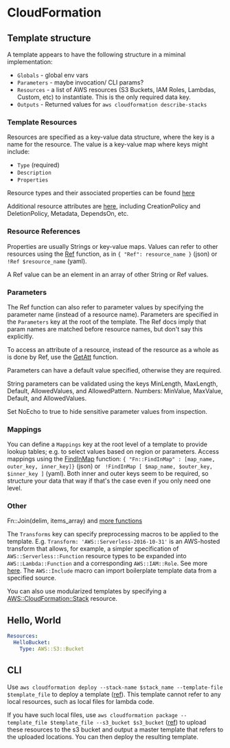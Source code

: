 # CloudFormation

## Template structure

A template appears to have the following structure in a miminal implementation:

* `Globals` - global env vars
* `Parameters` - maybe invocation/ CLI params?
* `Resources` - a list of AWS resources (S3 Buckets, IAM Roles, Lambdas, Custom, etc) to instantiate. This is the only required data key.
* `Outputs` - Returned values for `aws cloudformation describe-stacks`

### Template Resources

Resources are specified as a key-value data structure, where the key is a name for the resource. The value is a key-value map where keys might include:

* `Type` (required)
* `Description`
* `Properties`

Resource types and their associated properties can be found [here](https://docs.aws.amazon.com/AWSCloudFormation/latest/UserGuide/aws-template-resource-type-ref.html)

Additional resource attributes are [here](https://docs.aws.amazon.com/AWSCloudFormation/latest/UserGuide/aws-product-attribute-reference.html), including CreationPolicy and DeletionPolicy, Metadata, DependsOn, etc.

### Resource References

Properties are usually Strings or key-value maps. Values can refer to other resources using the [Ref](https://docs.aws.amazon.com/AWSCloudFormation/latest/UserGuide/intrinsic-function-reference-ref.html) function, as in `{ "Ref": resource_name }` (json) or `!Ref $resource_name` (yaml).

A Ref value can be an element in an array of other String or Ref values.

### Parameters

The Ref function can also refer to parameter values by specifying the parameter name (instead of a resource name). Parameters are specified in the `Parameters` key at the root of the template. The Ref docs imply that param names are matched before resource names, but don't say this explicitly.

To access an attribute of a resource, instead of the resource as a whole as is done by Ref, use the [GetAtt](https://docs.aws.amazon.com/AWSCloudFormation/latest/UserGuide/intrinsic-function-reference-getatt.html) function.

Parameters can have a default value specified, otherwise they are required.

String parameters can be validated using the keys MinLength, MaxLength, Default, AllowedValues, and AllowedPattern. Numbers: MinValue, MaxValue, Default, and AllowedValues.

Set NoEcho to true to hide sensitive parameter values from inspection.

### Mappings

You can define a `Mappings` key at the root level of a template to provide lookup tables; e.g. to select values based on region or parameters. Access mappings using the [FindInMap](https://docs.aws.amazon.com/AWSCloudFormation/latest/UserGuide/intrinsic-function-reference-findinmap.html) function: `{ "Fn::FindInMap" : [map_name, outer_key, inner_key]}` (json) or ` !FindInMap [ $map_name, $outer_key, $inner_key ]` (yaml). Both inner and outer keys seem to be required, so structure your data that way if that's the case even if you only need one level.

### Other

Fn::Join(delim, items_array) and [more functions](https://docs.aws.amazon.com/AWSCloudFormation/latest/UserGuide/intrinsic-function-reference.html)

The `Transforms` key can specify preprocessing macros to be applied to the template. E.g. `Transform: 'AWS::Serverless-2016-10-31'` is an AWS-hosted transform that allows, for example, a simpler specification of `AWS::Serverless::Function` resource types to be expanded into `AWS::Lambda::Function` and a corresponding `AWS::IAM::Role`. See more [here](https://docs.aws.amazon.com/AWSCloudFormation/latest/UserGuide/transform-aws-serverless.html). The `AWS::Include` macro can import boilerplate template data from a specified source.

You can also use modularized templates by specifying a [AWS::CloudFormation::Stack](https://docs.aws.amazon.com/AWSCloudFormation/latest/UserGuide/aws-properties-stack.html) resource.

## Hello, World

```yaml
Resources:
  HelloBucket:
    Type: AWS::S3::Bucket
```

## CLI

Use `aws cloudformation deploy --stack-name $stack_name --template-file $template_file` to deploy a template ([ref](https://docs.aws.amazon.com/cli/latest/reference/cloudformation/deploy/index.html)). This template cannot refer to any local resources, such as local files for lambda code.

If you have such local files, use `aws cloudformation package --template_file $template_file --s3_bucket $s3_bucket` ([ref](https://docs.aws.amazon.com/cli/latest/reference/cloudformation/package.html)) to upload these resources to the s3 bucket and output a master template that refers to the uploaded locations. You can then deploy the resulting template.
